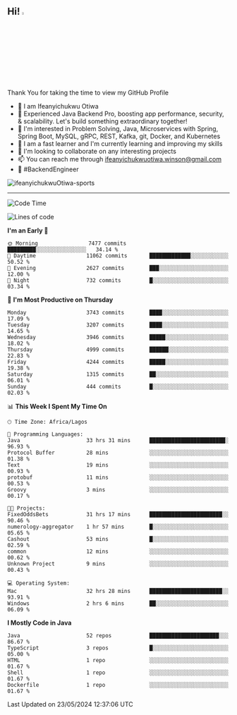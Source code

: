 <!-- BLOG-POST-LIST:START --><!-- BLOG-POST-LIST:END -->

## Hi! <img src="https://media.giphy.com/media/hvRJCLFzcasrR4ia7z/giphy.gif" width="4%"> 

Thank You for taking the time to view my GitHub Profile

- 👋 I am Ifeanyichukwu Otiwa
- 🚀 Experienced Java Backend Pro, boosting app performance, security, & scalability. Let's build something extraordinary together!
- 👀 I'm interested in Problem Solving, Java, Microservices with Spring, Spring Boot, MySQL, gRPC, REST, Kafka, git, Docker, and Kubernetes
- 🌱 I am a fast learner and I'm currently learning and improving my skills
- 💞️ I'm looking to collaborate on any interesting projects
- 📫 You can reach me through ifeanyichukwuotiwa.winson@gmail.com
- 🚀 #BackendEngineer

<p align="left" marginTop="10px"> <img src="https://komarev.com/ghpvc/?username=ifeanyichukwuOtiwa-sports&label=Profile%20views&color=0e75b6&style=for-the-badge" alt="ifeanyichukwuOtiwa-sports" /> </p>

***

<!--START_SECTION:waka-->
![Code Time](http://img.shields.io/badge/Code%20Time-2%2C558%20hrs%205%20mins-blue)

![Lines of code](https://img.shields.io/badge/From%20Hello%20World%20I%27ve%20Written-5.4%20million%20lines%20of%20code-blue)

**I'm an Early 🐤** 

```text
🌞 Morning                7477 commits        █████████░░░░░░░░░░░░░░░░   34.14 % 
🌆 Daytime                11062 commits       █████████████░░░░░░░░░░░░   50.52 % 
🌃 Evening                2627 commits        ███░░░░░░░░░░░░░░░░░░░░░░   12.00 % 
🌙 Night                  732 commits         █░░░░░░░░░░░░░░░░░░░░░░░░   03.34 % 
```
📅 **I'm Most Productive on Thursday** 

```text
Monday                   3743 commits        ████░░░░░░░░░░░░░░░░░░░░░   17.09 % 
Tuesday                  3207 commits        ████░░░░░░░░░░░░░░░░░░░░░   14.65 % 
Wednesday                3946 commits        █████░░░░░░░░░░░░░░░░░░░░   18.02 % 
Thursday                 4999 commits        ██████░░░░░░░░░░░░░░░░░░░   22.83 % 
Friday                   4244 commits        █████░░░░░░░░░░░░░░░░░░░░   19.38 % 
Saturday                 1315 commits        ██░░░░░░░░░░░░░░░░░░░░░░░   06.01 % 
Sunday                   444 commits         █░░░░░░░░░░░░░░░░░░░░░░░░   02.03 % 
```


📊 **This Week I Spent My Time On** 

```text
🕑︎ Time Zone: Africa/Lagos

💬 Programming Languages: 
Java                     33 hrs 31 mins      ████████████████████████░   96.93 % 
Protocol Buffer          28 mins             ░░░░░░░░░░░░░░░░░░░░░░░░░   01.38 % 
Text                     19 mins             ░░░░░░░░░░░░░░░░░░░░░░░░░   00.93 % 
protobuf                 11 mins             ░░░░░░░░░░░░░░░░░░░░░░░░░   00.53 % 
Groovy                   3 mins              ░░░░░░░░░░░░░░░░░░░░░░░░░   00.17 % 

🐱‍💻 Projects: 
FixedOddsBets            31 hrs 17 mins      ███████████████████████░░   90.46 % 
numerology-aggregator    1 hr 57 mins        █░░░░░░░░░░░░░░░░░░░░░░░░   05.65 % 
Cashout                  53 mins             █░░░░░░░░░░░░░░░░░░░░░░░░   02.59 % 
common                   12 mins             ░░░░░░░░░░░░░░░░░░░░░░░░░   00.62 % 
Unknown Project          9 mins              ░░░░░░░░░░░░░░░░░░░░░░░░░   00.43 % 

💻 Operating System: 
Mac                      32 hrs 28 mins      ███████████████████████░░   93.91 % 
Windows                  2 hrs 6 mins        ██░░░░░░░░░░░░░░░░░░░░░░░   06.09 % 
```

**I Mostly Code in Java** 

```text
Java                     52 repos            ██████████████████████░░░   86.67 % 
TypeScript               3 repos             █░░░░░░░░░░░░░░░░░░░░░░░░   05.00 % 
HTML                     1 repo              ░░░░░░░░░░░░░░░░░░░░░░░░░   01.67 % 
Shell                    1 repo              ░░░░░░░░░░░░░░░░░░░░░░░░░   01.67 % 
Dockerfile               1 repo              ░░░░░░░░░░░░░░░░░░░░░░░░░   01.67 % 
```




 Last Updated on 23/05/2024 12:37:06 UTC
<!--END_SECTION:waka-->

<!--
<p align="center">
![trophy](https://github-profile-trophy.vercel.app/?username=ifeanyichukwuOtiwa-sports&theme=onedark) (https://github.com/ryo-ma/github-profile-trophy)
</p>
-->

<!---
ifeanyi-otiwa/ifeanyi-otiwa is a ✨ special ✨ repository because its `README.md` (this file) appears on your GitHub profile.
You can click the Preview link to take a look at your changes.
--->
